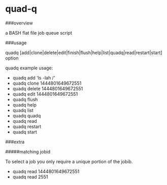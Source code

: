 # quad-q



###overview

a BASH flat file job queue script



###usage

quadq [add|clone|delete|edit|finish|flush|help|list|quadq|read|restart|start] option

quadq example usage:

- quadq add 'ls -lah /'
- quadq clone 1444801649672551
- quadq delete 1444801649672551
- quadq edit 1444801649672551
- quadq flush
- quadq help
- quadq list
- quadq quadq
- quadq read
- quadq restart
- quadq start



###extra


#####matching jobid

To select a job you only require a unique portion of the jobib.

- quadq read 1444801649672551
- quadq read 2551
